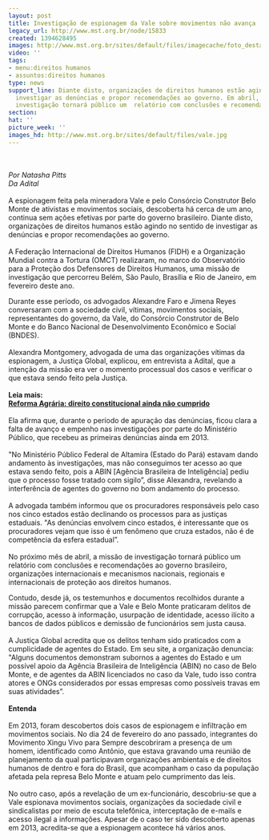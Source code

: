 ```yaml
---
layout: post
title: Investigação de espionagem da Vale sobre movimentos não avança
legacy_url: http://www.mst.org.br/node/15833
created: 1394628495
images: http://www.mst.org.br/sites/default/files/imagecache/foto_destaque/vale.jpg
video: ''
tags:
- menu:direitos humanos
- assuntos:direitos humanos
type: news
support_line: Diante disto, organizações de direitos humanos estão agindo no sentido  de
  investigar as denúncias e propor recomendações ao governo. Em abril, a missão de
  investigação tornará público um  relatório com conclusões e recomendações ao governo.
section: 
hat: ''
picture_week: ''
images_hd: http://www.mst.org.br/sites/default/files/vale.jpg
---
```

<p><br><br><em>Por Natasha Pitts<br>Da Adital<br></em><br>A espionagem feita pela mineradora Vale e pelo Consórcio Construtor Belo Monte de ativistas e movimentos sociais, descoberta há cerca de um ano, continua sem ações efetivas por parte do governo brasileiro. Diante disto, organizações de direitos humanos estão agindo no sentido de investigar as denúncias e propor recomendações ao governo.<br><br>A Federação Internacional de Direitos Humanos (FIDH) e a Organização Mundial contra a Tortura (OMCT) realizaram, no marco do Observatório para a Proteção dos Defensores de Direitos Humanos, uma missão de investigação que percorreu Belém, São Paulo, Brasília e Rio de Janeiro, em fevereiro deste ano.</p><p>Durante esse período, os advogados Alexandre Faro e Jimena Reyes conversaram com a sociedade civil, vítimas, movimentos sociais, representantes do governo, da Vale, do Consórcio Construtor de Belo Monte e do Banco Nacional de Desenvolvimento Econômico e Social (BNDES).<br><br>Alexandra Montgomery, advogada de uma das organizações vítimas da espionagem, a Justiça Global, explicou, em entrevista a Adital, que a intenção da missão era ver o momento processual dos casos e verificar o que estava sendo feito pela Justiça.<br><br><strong>Leia mais:<br></strong><a href="http://www.mst.org.br/node/15831"><strong>Reforma Agrária: direito constitucional ainda não cumprido <br></strong></a><br>Ela afirma que, durante o período de apuração das denúncias, ficou clara a falta de avanço e empenho nas investigações por parte do Ministério Público, que recebeu as primeiras denúncias ainda em 2013.<br><br>"No Ministério Público Federal de Altamira (Estado do Pará) estavam dando andamento às investigações, mas não conseguimos ter acesso ao que estava sendo feito, pois a ABIN [Agência Brasileira de Inteligência] pediu que o processo fosse tratado com sigilo”, disse Alexandra, revelando a interferência de agentes do governo no bom andamento do processo.<br><br>A advogada também informou que os procuradores responsáveis pelo caso nos cinco estados estão declinando os processos para as justiças estaduais. "As denúncias envolvem cinco estados, é interessante que os procuradores vejam que isso é um fenômeno que cruza estados, não é de competência da esfera estadual”.<br><br>No próximo mês de abril, a missão de investigação tornará público um relatório com conclusões e recomendações ao governo brasileiro, organizações internacionais e mecanismos nacionais, regionais e internacionais de proteção aos direitos humanos.</p><p>Contudo, desde já, os testemunhos e documentos recolhidos durante a missão parecem confirmar que a Vale e Belo Monte praticaram delitos de corrupção, acesso à informação, usurpação de identidade, acesso ilícito a bancos de dados públicos e demissão de funcionários sem justa causa.<br><br>A Justiça Global acredita que os delitos tenham sido praticados com a cumplicidade de agentes do Estado. Em seu site, a organização denuncia: "Alguns documentos demonstram subornos a agentes do Estado e um possível apoio da Agência Brasileira de Inteligência (ABIN) no caso de Belo Monte, e de agentes da ABIN licenciados no caso da Vale, tudo isso contra atores e ONGs considerados por essas empresas como possíveis travas em suas atividades”.<br><br><strong>Entenda</strong><br><br>Em 2013, foram descobertos dois casos de espionagem e infiltração em movimentos sociais. No dia 24 de fevereiro do ano passado, integrantes do Movimento Xingu Vivo para Sempre descobriram a presença de um homem, identificado como Antônio, que estava gravando uma reunião de planejamento da qual participavam organizações ambientais e de direitos humanos de dentro e fora do Brasil, que acompanham o caso da população afetada pela represa Belo Monte e atuam pelo cumprimento das leis.<br><br>No outro caso, após a revelação de um ex-funcionário, descobriu-se que a Vale espionava movimentos sociais, organizações da sociedade civil e sindicalistas por meio de escuta telefônica, interceptação de e-mails e acesso ilegal a informações. Apesar de o caso ter sido descoberto apenas em 2013, acredita-se que a espionagem acontece há vários anos.</p><p>&nbsp;</p>
